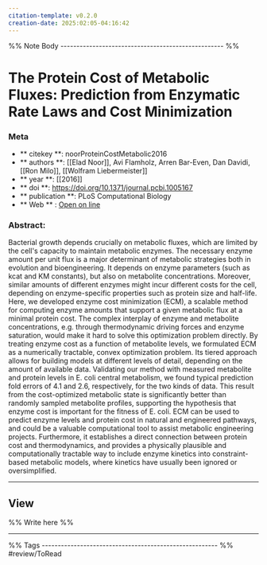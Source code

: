 ```yaml
---
citation-template: v0.2.0
creation-date: 2025:02:05-04:16:42
---
```


%% Note Body --------------------------------------------------- %%
# The Protein Cost of Metabolic Fluxes: Prediction from Enzymatic Rate Laws and Cost Minimization

### Meta
- ** citekey **: noorProteinCostMetabolic2016
- ** authors **: [[Elad Noor]], Avi Flamholz, Arren Bar-Even, Dan Davidi, [[Ron Milo]], [[Wolfram Liebermeister]]
- ** year **: [[2016]]
- ** doi **: https://doi.org/10.1371/journal.pcbi.1005167
- ** publication **: PLoS Computational Biology
- ** Web ** : [Open on line]()


### Abstract:
Bacterial growth depends crucially on metabolic fluxes, which are limited by the cell's capacity to maintain metabolic enzymes. The necessary enzyme amount per unit flux is a major determinant of metabolic strategies both in evolution and bioengineering. It depends on enzyme parameters (such as kcat and KM constants), but also on metabolite concentrations. Moreover, similar amounts of different enzymes might incur different costs for the cell, depending on enzyme-specific properties such as protein size and half-life. Here, we developed enzyme cost minimization (ECM), a scalable method for computing enzyme amounts that support a given metabolic flux at a minimal protein cost. The complex interplay of enzyme and metabolite concentrations, e.g. through thermodynamic driving forces and enzyme saturation, would make it hard to solve this optimization problem directly. By treating enzyme cost as a function of metabolite levels, we formulated ECM as a numerically tractable, convex optimization problem. Its tiered approach allows for building models at different levels of detail, depending on the amount of available data. Validating our method with measured metabolite and protein levels in E. coli central metabolism, we found typical prediction fold errors of 4.1 and 2.6, respectively, for the two kinds of data. This result from the cost-optimized metabolic state is significantly better than randomly sampled metabolite profiles, supporting the hypothesis that enzyme cost is important for the fitness of E. coli. ECM can be used to predict enzyme levels and protein cost in natural and engineered pathways, and could be a valuable computational tool to assist metabolic engineering projects. Furthermore, it establishes a direct connection between protein cost and thermodynamics, and provides a physically plausible and computationally tractable way to include enzyme kinetics into constraint-based metabolic models, where kinetics have usually been ignored or oversimplified.

___

## View

%% Write here %%





___
%% Tags  ------------------------------------------------------- %%
#review/ToRead